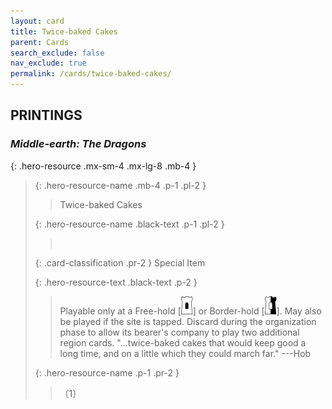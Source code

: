 ```yaml
---
layout: card
title: Twice-baked Cakes
parent: Cards
search_exclude: false
nav_exclude: true
permalink: /cards/twice-baked-cakes/
---
```


## PRINTINGS


### _Middle-earth: The Dragons_

{: .hero-resource .mx-sm-4 .mx-lg-8 .mb-4 }
> {: .hero-resource-name .mb-4 .p-1 .pl-2 }
> > <div class="card-mp"></div>
> > <div class="card-name">Twice-baked Cakes</div>
>
> {: .hero-resource-name .black-text .p-1 .pl-2 }
> > &nbsp;
>
> {: .card-classification .pr-2 }
> Special Item
>
> {: .hero-resource-text .black-text .p-2 }
> > Playable only at a Free-hold \[![](/assets/images/free-hold.svg)] or Border-hold \[![](/assets/images/border-hold.svg)]. May also be played if the site is tapped. Discard during the organization phase to allow its bearer's company to play two additional region cards.   "...twice-baked cakes that would keep good a long time, and on a little which they could march far."  ---Hob 
> 
> {: .hero-resource-name .p-1 .pr-2 }
> > <div class="card-shield"></div>
> > <div class="card-corruption">〔1〕</div>
